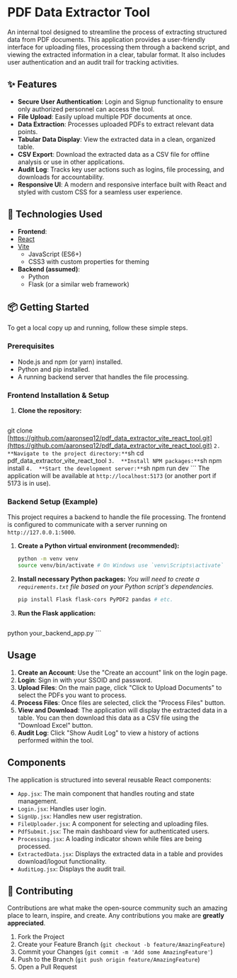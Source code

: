 # PDF Data Extractor Tool
 
An internal tool designed to streamline the process of extracting structured data from PDF documents. This application provides a user-friendly interface for uploading files, processing them through a backend script, and viewing the extracted information in a clear, tabular format. It also includes user authentication and an audit trail for tracking activities.
 
## ✨ Features
 
* **Secure User Authentication**: Login and Signup functionality to ensure only authorized personnel can access the tool.
* **File Upload**: Easily upload multiple PDF documents at once.
* **Data Extraction**: Processes uploaded PDFs to extract relevant data points.
* **Tabular Data Display**: View the extracted data in a clean, organized table.
* **CSV Export**: Download the extracted data as a CSV file for offline analysis or use in other applications.
* **Audit Log**: Tracks key user actions such as logins, file processing, and downloads for accountability.
* **Responsive UI**: A modern and responsive interface built with React and styled with custom CSS for a seamless user experience.
 
## 🚀 Technologies Used
 
* **Frontend**:
* [React](https://reactjs.org/)
* [Vite](https://vitejs.dev/)
    * JavaScript (ES6+)
    * CSS3 with custom properties for theming
* **Backend (assumed)**:
    * Python
    * Flask (or a similar web framework)
 
## 📦 Getting Started
 
To get a local copy up and running, follow these simple steps.
 
### Prerequisites
 
* Node.js and npm (or yarn) installed.
* Python and pip installed.
* A running backend server that handles the file processing.
 
### Frontend Installation & Setup
 
1.  **Clone the repository:**
    ```sh
git clone [https://github.com/aaronseq12/pdf_data_extractor_vite_react_tool.git](https://github.com/aaronseq12/pdf_data_extractor_vite_react_tool.git)
    ```
2.  **Navigate to the project directory:**
    ```sh
    cd pdf_data_extractor_vite_react_tool
    ```
3.  **Install NPM packages:**
    ```sh
    npm install
    ```
4.  **Start the development server:**
    ```sh
    npm run dev
    ```
The application will be available at `http://localhost:5173` (or another port if 5173 is in use).
 
### Backend Setup (Example)
 
This project requires a backend to handle the file processing. The frontend is configured to communicate with a server running on `http://127.0.0.1:5000`.
 
1.  **Create a Python virtual environment (recommended):**
    ```sh
    python -m venv venv
    source venv/bin/activate # On Windows use `venv\Scripts\activate`
    ```
2.  **Install necessary Python packages:**
    *You will need to create a `requirements.txt` file based on your Python script's dependencies.*
    ```sh
    pip install Flask flask-cors PyPDF2 pandas # etc.
    ```
3.  **Run the Flask application:**
    ```sh
python your_backend_app.py
    ```
 
## Usage
 
1.  **Create an Account**: Use the "Create an account" link on the login page.
2.  **Login**: Sign in with your SSOID and password.
3.  **Upload Files**: On the main page, click "Click to Upload Documents" to select the PDFs you want to process.
4.  **Process Files**: Once files are selected, click the "Process Files" button.
5.  **View and Download**: The application will display the extracted data in a table. You can then download this data as a CSV file using the "Download Excel" button.
6.  **Audit Log**: Click "Show Audit Log" to view a history of actions performed within the tool.
 
## Components
 
The application is structured into several reusable React components:
 
* `App.jsx`: The main component that handles routing and state management.
* `Login.jsx`: Handles user login.
* `SignUp.jsx`: Handles new user registration.
* `FileUploader.jsx`: A component for selecting and uploading files.
* `PdfSubmit.jsx`: The main dashboard view for authenticated users.
* `Processing.jsx`: A loading indicator shown while files are being processed.
* `ExtractedData.jsx`: Displays the extracted data in a table and provides download/logout functionality.
* `AuditLog.jsx`: Displays the audit trail.
 
## 🤝 Contributing
 
Contributions are what make the open-source community such an amazing place to learn, inspire, and create. Any contributions you make are **greatly appreciated**.
 
1.  Fork the Project
2.  Create your Feature Branch (`git checkout -b feature/AmazingFeature`)
3.  Commit your Changes (`git commit -m 'Add some AmazingFeature'`)
4.  Push to the Branch (`git push origin feature/AmazingFeature`)
5.  Open a Pull Request
